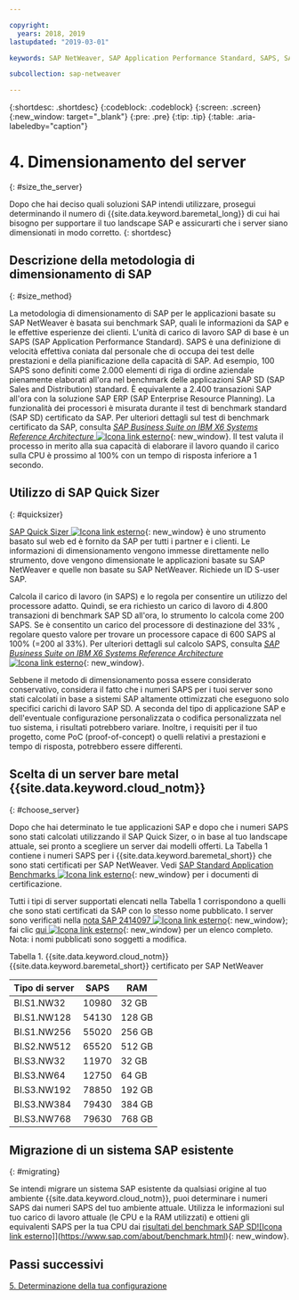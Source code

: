 ```yaml
---

copyright:
  years: 2018, 2019
lastupdated: "2019-03-01"

keywords: SAP NetWeaver, SAP Application Performance Standard, SAPS, SAP Quick Sizer

subcollection: sap-netweaver

---
```


{:shortdesc: .shortdesc}
{:codeblock: .codeblock}
{:screen: .screen}
{:new_window: target="_blank"}
{:pre: .pre}
{:tip: .tip}
{:table: .aria-labeledby="caption"}


# 4. Dimensionamento del server
{: #size_the_server}

Dopo che hai deciso quali soluzioni SAP intendi utilizzare, prosegui determinando il numero di {{site.data.keyword.baremetal_long}} di cui hai bisogno per supportare il tuo landscape SAP e assicurarti che i server siano dimensionati in modo corretto.
{: shortdesc}

## Descrizione della metodologia di dimensionamento di SAP
{: #size_method}

La metodologia di dimensionamento di SAP per le applicazioni basate su SAP NetWeaver è basata sui benchmark SAP, quali le informazioni da SAP e le effettive esperienze dei clienti. L'unità di carico di lavoro SAP di base è un SAPS (SAP Application Performance Standard). SAPS è una definizione di velocità effettiva coniata dal personale che di occupa dei test delle prestazioni e della pianificazione della capacità di SAP. Ad esempio, 100 SAPS sono definiti come 2.000 elementi di riga di ordine aziendale pienamente elaborati all'ora nel benchmark delle applicazioni SAP SD (SAP Sales and Distribution) standard. È equivalente a 2.400 transazioni SAP all'ora con la soluzione SAP ERP (SAP Enterprise Resource Planning). La funzionalità dei processori è misurata durante il test di benchmark standard (SAP SD) certificato da SAP. Per ulteriori dettagli sul test di benchmark certificato da SAP, consulta [*SAP Business Suite on IBM X6 Systems Reference Architecture* ![Icona link esterno](../../icons/launch-glyph.svg "Icona link esterno")](https://lenovopress.com/redp5073.pdf){: new_window}. Il test valuta il processo in merito alla sua capacità di elaborare il lavoro quando il carico sulla CPU è prossimo al 100% con un tempo di risposta inferiore a 1 secondo.

## Utilizzo di SAP Quick Sizer
{: #quicksizer}

[SAP Quick Sizer ![Icona link esterno](../../icons/launch-glyph.svg "Icona link esterno")](https://service.sap.com/quicksizer){: new_window} è uno strumento basato sul web ed è fornito da SAP per tutti i partner e i clienti. Le informazioni di dimensionamento vengono immesse direttamente nello strumento, dove vengono dimensionate le applicazioni basate su SAP NetWeaver e quelle non basate su SAP NetWeaver. Richiede un ID S-user SAP.

Calcola il carico di lavoro (in SAPS) e lo regola per consentire un utilizzo del processore adatto. Quindi, se era richiesto un carico di lavoro di 4.800 transazioni di benchmark SAP SD all'ora, lo strumento lo calcola come 200 SAPS. Se è consentito un carico del processore di destinazione del 33% , regolare questo valore per trovare un processore capace di 600 SAPS al 100% (=200 al 33%). Per ulteriori dettagli sul calcolo SAPS, consulta [*SAP Business Suite on IBM X6 Systems Reference Architecture* ![Icona link esterno](../../icons/launch-glyph.svg "Icona link esterno")](https://lenovopress.com/redp5073.pdf){: new_window}.

Sebbene il metodo di dimensionamento possa essere considerato conservativo, considera il fatto che i numeri SAPS per i tuoi server sono stati calcolati in base a sistemi SAP altamente ottimizzati che eseguono solo specifici carichi di lavoro SAP SD. A seconda del tipo di applicazione SAP e dell'eventuale configurazione personalizzata o codifica personalizzata nel tuo sistema, i risultati potrebbero variare. Inoltre, i requisiti per il tuo progetto, come PoC (proof-of-concept) o quelli relativi a prestazioni e tempo di risposta, potrebbero essere differenti.

## Scelta di un server bare metal {{site.data.keyword.cloud_notm}}
{: #choose_server}

Dopo che hai determinato le tue applicazioni SAP e dopo che i numeri SAPS sono stati calcolati utilizzando il SAP Quick Sizer, o in base al tuo landscape attuale, sei pronto a scegliere un server dai modelli offerti. La Tabella 1 contiene i numeri SAPS per i {{site.data.keyword.baremetal_short}} che sono stati certificati per SAP NetWeaver. Vedi [SAP Standard Application Benchmarks ![Icona link esterno](../../icons/launch-glyph.svg "Icona link esterno")](https://www.sap.com/about/benchmark.html){: new_window} per i documenti di certificazione.

Tutti i tipi di server supportati elencati nella Tabella 1 corrispondono a quelli che sono stati certificati da SAP con lo stesso nome pubblicato. I server sono verificati nella [nota SAP 2414097 ![Icona link esterno](../../icons/launch-glyph.svg "Icona link esterno")](https://launchpad.support.sap.com/#/notes/2414097){: new_window}; fai clic [qui ![Icona link esterno](../../icons/launch-glyph.svg "Icona link esterno")](https://www.sap.com/dmc/exp/2014-09-02-hana-hardware/enEN/power-systems.html){: new_window} per un elenco completo. Nota: i nomi pubblicati sono soggetti a modifica.

Tabella 1. {{site.data.keyword.cloud_notm}} {{site.data.keyword.baremetal_short}} certificato per SAP NetWeaver

| Tipo di server | SAPS | RAM |
| --- | --- | --- |
| BI.S1.NW32 | 10980 | 32 GB |
| BI.S1.NW128 | 54130 | 128 GB |
| BI.S1.NW256 | 55020 | 256 GB |
| BI.S2.NW512 | 65520 | 512 GB |
| BI.S3.NW32 | 11970 | 32 GB |
| BI.S3.NW64 | 12750 | 64 GB |
| BI.S3.NW192 | 78850 | 192 GB |
| BI.S3.NW384 | 79430 | 384 GB |
| BI.S3.NW768 | 79630 | 768 GB |

## Migrazione di un sistema SAP esistente
{: #migrating}

Se intendi migrare un sistema SAP esistente da qualsiasi origine al tuo ambiente {{site.data.keyword.cloud_notm}}, puoi determinare i numeri SAPS dai numeri SAPS del tuo ambiente attuale. Utilizza le informazioni sul tuo carico di lavoro attuale (le CPU e la RAM utilizzati) e ottieni gli equivalenti SAPS per la tua CPU dai [risultati del benchmark SAP SD![Icona link esterno]](../../icons/launch-glyph.svg "Icona link esterno")](https://www.sap.com/about/benchmark.html){: new_window}.

## Passi successivi

 [5. Determinazione della tua configurazione](/docs/infrastructure/sap-netweaver?topic=sap-netweaver-determine_configuration#determine_configuration)
